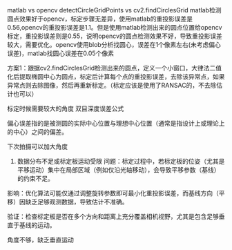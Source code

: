 matlab vs opencv
detectCircleGridPoints vs cv2.findCirclesGrid
matlab检测圆点效果好于opencv，标定步骤无差异，使用matlab的重投影误差是0.56,opencv的重投影误差是1.1。但是使用matlab检测出来的圆点位置给opencv标定，重投影误差则是0.55，说明opencv的圆点检测效果不好，导致重投影误差较大，需要优化。opencv使用blob分析找圆心，误差在1个像素左右(未考虑偏心误差)，matlab找圆心误差在0.05个像素

方案1：跟据cv2.findCirclesGrid检测出来的圆点，定义一个小窗口，大律法二值化后提取椭圆中心为圆点，标定后计算每个点的重投影误差，去除该异常点，如果异常点则去除图像，然后再重新标定。（标定应该是使用了RANSAC的，不去除估计也可以）


标定时候需要较大的角度
双目深度误差公式



偏心误差指的是被测圆的实际中心位置与理想中心位置（通常是指设计上或理论上的中心）之间的偏差。


下次拍摄可以加大角度


1. 数据分布不足或标定板运动受限
问题：标定过程中，若标定板的位姿（尤其是平移运动）集中在局部区域（例如仅沿光轴移动），会导致平移参数（基线）的约束不足。

影响：优化算法可能仅通过调整旋转参数即可最小化重投影误差，而基线方向（平移）因缺乏足够观测数据，导致估计不准确。

验证：检查标定板是否在多个方向和距离上充分覆盖相机视野，尤其是包含足够垂直于基线的运动。


角度不够，缺乏垂直运动